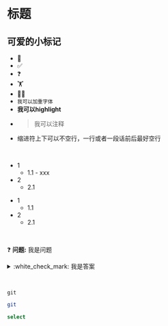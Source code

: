 # 标题
## 可爱的小标记
* :pushpin: 
* :white_check_mark: 
* :question:
* :weight_lifting: 
* :weight_lifting_woman: 
* `我可以加重字体`
* **我可以highlight**
* > 我可以注释
* 缩进符上下可以不空行，一行或者一段话前后最好空行

&nbsp; 
&nbsp; 

- 1
  - 1.1 - xxx
- 2
  - 2.1

* 1
  * 1.1
* 2
  * 2.1

&nbsp; 
&nbsp; 

:question: **问题:** 我是问题  
<details>
  <summary>:white_check_mark: 我是答案</summary>
我是详细解答
</details>

&nbsp; 
&nbsp; 

```console
git 
```

```bash
git 
```

```sql
select
```